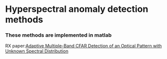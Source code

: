 # Hyperspectral anomaly detection methods
### These methods are implemented in matlab
RX      paper:[Adaptive Multiple-Band CFAR Detection of an Optical Pattern with Unknown Spectral Distribution](https://ieeexplore.ieee.org/document/60107)

